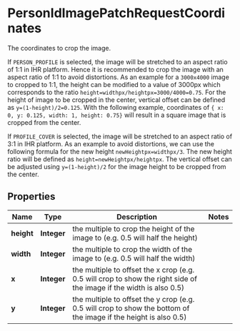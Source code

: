 

# PersonIdImagePatchRequestCoordinates

The coordinates to crop the image.<p>If `PERSON_PROFILE` is selected, the image will be stretched to an aspect ratio of 1:1 in IHR platform. Hence it is recommended to crop the image with an aspect ratio of 1:1 to avoid distortions. As an example for a `3000x4000` image to cropped to 1:1, the height can be modified to a value of 3000px which corresponds to the ratio `height=widthpx/heightpx=3000/4000=0.75`. For the height of image to be cropped in the center, vertical offset can be defined as `y=(1-height)/2=0.125`. With the following example, coordinates of `{ x: 0, y: 0.125, width: 1, height: 0.75}` will result in a square image that is cropped from the center.</p><p>If `PROFILE_COVER` is selected, the image will be stretched to an aspect ratio of 3:1 in IHR platform. As an example to avoid distortions, we can use the following formula for the new height `newHeightpx=widthpx/3`. The new height ratio will be defined as `height=newHeightpx/heightpx`. The vertical offset can be adjusted using `y=(1-height)/2` for the image height to be cropped from the center.</p>

## Properties

| Name | Type | Description | Notes |
|------------ | ------------- | ------------- | -------------|
|**height** | **Integer** | the multiple to crop the height of the image to (e.g. 0.5 will half the height) |  |
|**width** | **Integer** | the multiple to crop the width of the image to (e.g. 0.5 will half the width) |  |
|**x** | **Integer** | the multiple to offset the x crop (e.g. 0.5 will crop to show the right side of the image if the width is also 0.5) |  |
|**y** | **Integer** | the multiple to offset the y crop (e.g. 0.5 will crop to show the bottom of the image if the height is also 0.5) |  |



